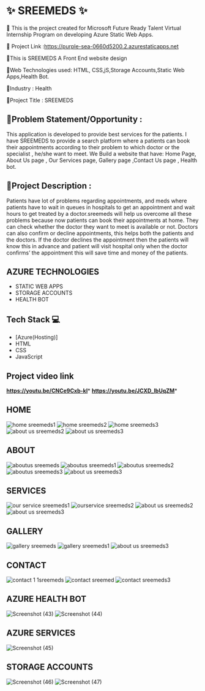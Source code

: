 # ✨ SREEMEDS ✨

📌 This is the project created for Microsoft Future Ready Talent Virtual Internship Program on developing Azure Static Web Apps.

🎯 Project Link :https://purple-sea-0660d5200.2.azurestaticapps.net

🚩This is SREEMEDS A Front End website design

📡Web Technologies used: HTML, CSS,jS,Storage Accounts,Static Web Apps,Health Bot.

💼Industry : Health

🚩Project Title : SREEMEDS

## 📙Problem Statement/Opportunity :
This application is developed to provide best services for the patients. I have SREEMEDS to provide a search platform where a patients can book their appointments according to their problem to which doctor or the specialist , he/she want to meet. We Build a website that have: Home Page, About Us page , Our Services page, Gallery page ,Contact Us page , Health bot.

## 📝Project Description :
Patients have lot of problems regarding appointments, and meds where patients have to wait in queues in hospitals to get an appointment and wait hours to get treated by a doctor.sreemeds will help us overcome all these problems because now patients can book their appointments at home. They can check whether the doctor they want to meet is available or not. Doctors can also confirm or decline appointments, this helps both the patients and the doctors. If the doctor declines the appointment then the patients will know this in advance and patient will visit hospital only when the doctor confirms’ the appointment this will save time and money of the patients.

## AZURE TECHNOLOGIES
  - STATIC WEB APPS
  - STORAGE ACCOUNTS
  - HEALTH BOT
## Tech Stack 💻

- [Azure(Hosting)]
- HTML
- CSS
- JavaScript

## Project video link

****https://youtu.be/CNCe9Cxb-kI*****
****https://youtu.be/JCXD_IbUqZM*****

## HOME
![home sreemeds1](https://user-images.githubusercontent.com/121965552/221413950-0c27a96e-19b0-4638-90bb-9d22db3c79e9.png)
![home sreemeds2](https://user-images.githubusercontent.com/121965552/221413991-745a2550-598a-485c-a411-be0e1ecf3c07.png)
![home sreemeds3](https://user-images.githubusercontent.com/121965552/221413999-61b65cc5-464e-44fc-bcb6-6dc66f254922.png)
![about us sreemeds2](https://user-images.githubusercontent.com/121965552/221414024-e2ecfc79-4462-40e1-895f-3a1e480d7029.png)
![about us sreemeds3](https://user-images.githubusercontent.com/121965552/221414049-8fa0ee4e-a639-4dc9-8c54-93c9e57e2bf2.png)


## ABOUT
![aboutus sreemeds](https://user-images.githubusercontent.com/121965552/221414086-3a05cf9b-528b-4751-833f-cca2f028c1c9.png)
![aboutus sreemeds1](https://user-images.githubusercontent.com/121965552/221414098-2a062f4e-95ac-4f4f-8c34-5c334ed2dc9b.png)
![aboutus sreemeds2](https://user-images.githubusercontent.com/121965552/221414110-8f0bd644-a0cf-4af8-8948-2a5d5e1fc113.png)
![aboutus sreemeds3](https://user-images.githubusercontent.com/121965552/221414113-73813009-8c3a-49fe-8cd7-4ae62d6a9ed6.png)
![about us sreemeds3](https://user-images.githubusercontent.com/121965552/221414119-ef3424f9-b0e7-4c70-a021-2b97695583aa.png)




## SERVICES
![our service sreemeds1](https://user-images.githubusercontent.com/121965552/221414164-0b5847de-d19c-45f3-9731-9cabccc0e7d8.png)
![ourservice sreemeds2](https://user-images.githubusercontent.com/121965552/221414175-5caa916b-d4ef-4f84-add9-618c616ff63d.png)
![about us sreemeds2](https://user-images.githubusercontent.com/121965552/221414193-d7dcde4a-97e9-4db2-aa11-44c6711d9642.png)
![about us sreemeds3](https://user-images.githubusercontent.com/121965552/221414202-7210b58b-b8bf-4e41-a490-6585bcd748d9.png)

## GALLERY
![gallery sreemeds](https://user-images.githubusercontent.com/121965552/221414226-f935fd6a-3f15-4cb8-8b6e-0b4add7355ec.png)
![gallery sreemeds1](https://user-images.githubusercontent.com/121965552/221414234-9e84e8a1-14c4-4940-96bb-59950c23bb28.png)
![about us sreemeds3](https://user-images.githubusercontent.com/121965552/221414247-8193523f-91be-429a-b1d3-e51bc028f6ae.png)

## CONTACT
![contact 1 1sreemeds](https://user-images.githubusercontent.com/121965552/221414268-2aaa0a44-7b7d-4027-b435-703c54d5708c.png)
![contact sreemed](https://user-images.githubusercontent.com/121965552/221414276-0def0ef4-1096-41de-b3ad-12dc1383bfb6.png)
![contact sreemeds3](https://user-images.githubusercontent.com/121965552/221414293-975a1603-e0f6-4dfc-9785-4f73b826a4cf.png)


## AZURE HEALTH BOT
![Screenshot (43)](https://user-images.githubusercontent.com/121965552/219843758-ef2ea574-9372-45f1-b045-f187efc6599b.png)
![Screenshot (44)](https://user-images.githubusercontent.com/121965552/219843764-021b835d-fe1d-43fd-93f7-47dd5a35d94b.png)

## AZURE SERVICES
![Screenshot (45)](https://user-images.githubusercontent.com/121965552/219843830-72d8883b-4e14-4bef-9a30-bac374e857ce.png)

## STORAGE ACCOUNTS
![Screenshot (46)](https://user-images.githubusercontent.com/121965552/219843837-f1137235-facd-4e2f-bc7b-bbfba4f42b14.png)
![Screenshot (47)](https://user-images.githubusercontent.com/121965552/219843844-d8069b2c-620a-4ac9-b1a2-1e63a98969d5.png)
